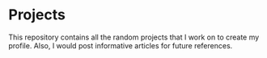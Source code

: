 # Projects

This repository contains all the random projects that I work on to create my profile. 
Also, I would post informative articles for future references.
